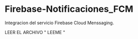 # Firebase-Notificaciones_FCM
Integracion del servicio Firebase Cloud Menssaging.

LEER EL ARCHIVO " LEEME "
